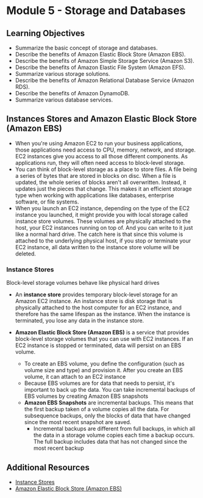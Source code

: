 # Module 5 - Storage and Databases

## Learning Objectives

- Summarize the basic concept of storage and databases.
- Describe the benefits of Amazon Elastic Block Store (Amazon EBS).
- Describe the benefits of Amazon Simple Storage Service (Amazon S3).
- Describe the benefits of Amazon Elastic File System (Amazon EFS).
- Summarize various storage solutions.
- Describe the benefits of Amazon Relational Database Service (Amazon RDS).
- Describe the benefits of Amazon DynamoDB.
- Summarize various database services.

## Instances Stores and Amazon Elastic Block Store (Amazon EBS)

- When you're using Amazon EC2 to run your business applications, those applications need access to CPU, memory, network, and storage. EC2 instances give you access to all those different components. As applications run, they will often need access to block-level storage.
- You can think of block-level storage as a place to store files. A file being a series of bytes that are stored in blocks on disc. When a file is updated, the whole series of blocks aren't all overwritten. Instead, it updates just the pieces that change. This makes it an efficient storage type when working with applications like databases, enterprise software, or file systems.
- When you launch an EC2 instance, depending on the type of the EC2 instance you launched, it might provide you with local storage called instance store volumes. These volumes are physically attached to the host, your EC2 instances running on top of. And you can write to it just like a normal hard drive. The catch here is that since this volume is attached to the underlying physical host, if you stop or terminate your EC2 instance, all data written to the instance store volume will be deleted. 

### Instance Stores

Block-level storage volumes behave like physical hard drives

- An **instance store** provides temporary block-level storage for an Amazon EC2 instance.  An instance store is disk storage that is physically attached to the host computer for an EC2 instance, and therefore has the same lifespan as the instance.  When the instance is terminated, you lose any data in the instance store.

- **Amazon Elastic Block Store (Amazon EBS)** is a service that provides block-level storage volumes that you can use with EC2 instances.  If an EC2 instance is stopped or terminated, data will persist on an EBS volume.
  - To create an EBS volume, you define the configuration (such as volume size and type) and provision it.  After you create an EBS volume, it can attach to an EC2 instance
  - Because EBS volumes are for data that needs to persist, it's important to back up the data.  You can take incremental backups of EBS volumes by creating Amazon EBS snapshots
  - **Amazon EBS Snapshots** are incremental backups.  This means that the first backup taken of a volume copies all the data.  For subsequence backups, only the blocks of data that have changed since the most recent snapshot are saved.
    - Incremental backups are different from full backups, in which all the data in a storage volume copies each time a backup occurs.  The full backup includes data that has not changed since the most recent backup

## Additional Resources

- [Instance Stores](https://docs.aws.amazon.com/AWSEC2/latest/UserGuide/InstanceStorage.html)
- [Amazon Elastic Block Store (Amazon EBS)](https://aws.amazon.com/ebs)